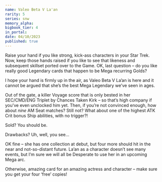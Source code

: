 ```yaml
---
name: Valeo Beta V La'an
rarity: 5
series: snw
memory_alpha:
bigbook_tier: 4
in_portal:
date: 04/10/2023
published: true
---
```


Raise your hand if you like strong, kick-ass characters in your Star Trek. Now, keep those hands raised if you like to see that likeness and subsequent skillset ported over to the Game. OK, last question – do you like really good Legendary cards that happen to be Mega recurring Golds?

I hope your hand is firmly up in the air, as Valeo Beta V La’an is here and it cannot be argued that she’s the best Mega Legendary we’ve seen in ages.

Out of the gate, a killer Voyage score that is only bested in her SEC/CMD/ENG Triplet by Chances Taken Kirk – so that’s high company if you've even unclocked him yet. Then, if you’re not convinced enough, how about *nine* AM Seat matches? Still not? What about one of the highest ATK Crit bonus Ship abilities, with no trigger?! 

Sold? You should be.

Drawbacks? Uh, well, you see...

OK fine – she has one collection at debut, but four more should hit in the near and not-so-distant future. La’an as a character doesn’t see many events, but I’m sure we will all be Desperate to use her in an upcoming Mega arc.

Otherwise, amazing card for an amazing actress and character – make sure you get your four ‘free’ copies!
